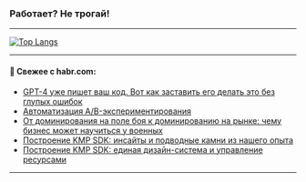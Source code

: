 ### Работает? Не трогай!

---
<!--
#### 🛠️ Technical stack:

![Java](https://img.shields.io/badge/Java-informational?logo=Oracle&style=flat&logoColor=white&color=FF4500)
![Kotlin](https://img.shields.io/badge/Kotlin-informational?logo=Kotlin&style=flat&logoColor=white&color=774D97)
![TS](https://img.shields.io/badge/TypeScript-informational?logo=typeScript&style=flat&logoColor=black&color=017acc)
![Python](https://img.shields.io/badge/Python-informational?logo=Python&style=flat&logoColor=black&color=ffdd54) <br>
![Spring](https://img.shields.io/badge/Spring-informational?logo=Spring&style=flat&logoColor=white&color=6DB33F) 
![SpringBoot](https://img.shields.io/badge/SpringBoot-informational?logo=SpringBoot&style=flat&logoColor=white&color=6DB33F)
![Nest](https://img.shields.io/badge/NestJS-informational?logo=NestJS&style=flat&logoColor=white&color=E0234E) 
![NodeJS](https://img.shields.io/badge/NodeJS-informational?logo=node.js&style=flat&logoColor=white&color=70A760)<br>
![PostgreSQL](https://img.shields.io/badge/PostgreSQL-informational?logo=PostgreSQL&style=flat&logoColor=white&color=DAA520)
![MongoDB](https://img.shields.io/badge/MongoDB-informational?logo=MongoDB&style=flat&logoColor=white&color=870000)
![Apache](https://img.shields.io/badge/Apache-informational?logo=apache&style=flat&logoColor=white&color=f74e28)

___ 
-->

<!--- #### 🛠️ : --->

[![Top Langs](https://github-readme-stats-82jvfl3w3-advtsettinggmailcoms-projects.vercel.app/api/top-langs/?username=zloylis&langs_count=10&hide_title=true&title_color=e6edf3&size_weight=0.5&count_weight=0.5&layout=compact&hide_progress=true&hide_border=true&theme=dracula&hide=css,makefile,cmake)](https://github.com/zloylis)

<!---


####  :octocat:&nbsp;&nbsp; Статистика:

![GitHub stats](https://github-readme-stats-u2qms2cxw-advtsettinggmailcoms-projects.vercel.app/api?username=zloylis&show_icons=true&hide_border=true&theme=dracula&title_color=e6edf3&include_all_commits=true&count_private=true&hide_rank=false&hide_title=true&rank_icon=github)
-->
---

#### 💬 Свежее с habr.com:

<!-- BLOG-POST-LIST:START -->
- [GPT-4 уже пишет ваш код. Вот как заставить его делать это без глупых ошибок](https://habr.com/ru/articles/953356/?utm_source=habrahabr&utm_medium=rss&utm_campaign=953356)
- [Автоматизация A/B-экспериментирования](https://habr.com/ru/articles/953334/?utm_source=habrahabr&utm_medium=rss&utm_campaign=953334)
- [От доминирования на поле боя к доминированию на рынке: чему бизнес может научиться у военных](https://habr.com/ru/articles/953306/?utm_source=habrahabr&utm_medium=rss&utm_campaign=953306)
- [Построение KMP SDK: инсайты и подводные камни из нашего опыта](https://habr.com/ru/articles/953286/?utm_source=habrahabr&utm_medium=rss&utm_campaign=953286)
- [Построение KMP SDK: единая дизайн-система и управление ресурсами](https://habr.com/ru/articles/953284/?utm_source=habrahabr&utm_medium=rss&utm_campaign=953284)
<!-- BLOG-POST-LIST:END -->

---
